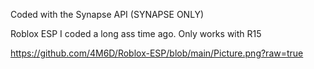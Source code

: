 Coded with the Synapse API (SYNAPSE ONLY)

Roblox ESP I coded a long ass time ago.
Only works with R15

https://github.com/4M6D/Roblox-ESP/blob/main/Picture.png?raw=true
